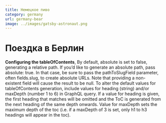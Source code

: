 ```yaml
---
title: Немецкое пиво
category: germany
url: germany-bear
image: ../images/gatsby-astronaut.png
---
```


# Поездка в Берлин 

**Configuring the tableOfContents**, By default, absolute is set to false, generating a relative path. If you’d like to generate an absolute path, pass absolute: true. In that case, be sure to pass the pathToSlugField parameter, often fields.slug, to create absolute URLs. Note that providing a non-existent field will cause the result to be null. To alter the default values for tableOfContents generation, include values for heading (string) and/or maxDepth (number 1 to 6) in GraphQL query. If a value for heading is given, the first heading that matches will be omitted and the ToC is generated from the next heading of the same depth onwards. Value for maxDepth sets the maximum depth of the toc (i.e. if a maxDepth of 3 is set, only h1 to h3 headings will appear in the toc).